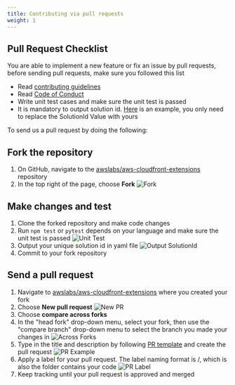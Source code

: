 ```yaml
---
title: Contributing via pull requests
weight: 1
---
```


## Pull Request Checklist
You are able to implement a new feature or fix an issue by pull requests, before sending pull requests, make sure you followed this list
- Read [contributing guidelines](https://github.com/awslabs/aws-cloudfront-extensions/blob/main/CONTRIBUTING.md)
- Read [Code of Conduct](https://aws.github.io/code-of-conduct)
- Write unit test cases and make sure the unit test is passed
- It is mandatory to output solution id. [Here](https://github.com/awslabs/aws-cloudfront-extensions/blob/main/edge/nodejs/modify-response-header/template.yaml#L55) is an example, you only need to replace the SolutionId Value with yours


To send us a pull request by doing the following:

## Fork the repository
1. On GitHub, navigate to the [awslabs/aws-cloudfront-extensions](https://github.com/awslabs/aws-cloudfront-extensions) repository
2. In the top right of the page, choose **Fork**
    ![Fork](/fork.png)
   
## Make changes and test
1. Clone the forked repository and make code changes
2. Run `npm test` or `pytest` depends on your language and make sure the unit test is passed
   ![Unit Test](/unit_test.png)
3. Output your unique solution id in yaml file
   ![Output SolutionId](/output_sid.png)
4. Commit to your fork repository

## Send a pull request
1. Navigate to [awslabs/aws-cloudfront-extensions](https://github.com/awslabs/aws-cloudfront-extensions) where you created your fork
2. Choose **New pull request**
    ![New PR](/new_pr.png)
3. Choose **compare across forks**
4. In the "head fork" drop-down menu, select your fork, then use the "compare branch" drop-down menu to select the branch you made your changes in
   ![Across Forks](/across_forks.png)
5. Type in the title and description by following [PR template](https://github.com/awslabs/aws-cloudfront-extensions/blob/main/.github/pull_request_template.md) and create the pull request
   ![PR Example](/pr_example.png)
6. Apply a label for your pull request. The label naming format is <language>/<functionName>, which is also the folder contains your code
   ![PR Label](/pr_label.png)
7. Keep tracking until your pull request is approved and merged   


